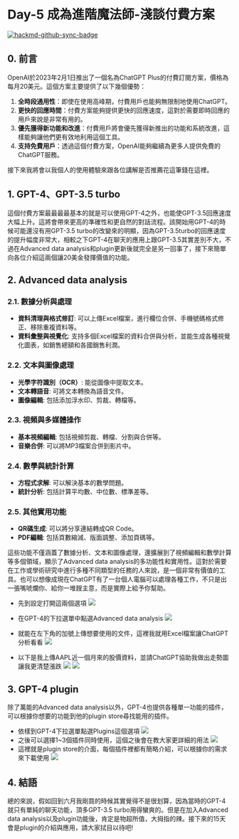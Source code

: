 # Day-5 成為進階魔法師-淺談付費方案

[![hackmd-github-sync-badge](https://hackmd.io/oRcywrIcT5SVx6mgd6-pZg/badge)](https://hackmd.io/oRcywrIcT5SVx6mgd6-pZg)



## 0. 前言
OpenAI於2023年2月1日推出了一個名為ChatGPT Plus的付費訂閱方案，價格為每月20美元。這個方案主要提供了以下幾個優勢：

1.  **全時段通用性**：即使在使用高峰期，付費用戶也能夠無限制地使用ChatGPT。
2.  **更快的回應時間**：付費方案能夠提供更快的回應速度，這對於需要即時回應的用戶來說是非常有用的。
3.  **優先獲得新功能和改進**：付費用戶將會優先獲得新推出的功能和系統改進，這樣能夠讓他們更有效地利用這個工具。
5.  **支持免費用戶**：透過這個付費方案，OpenAI能夠繼續為更多人提供免費的ChatGPT服務。

接下來我將會以我個人的使用體驗來跟各位講解是否推薦花這筆錢在這裡。

## 1. GPT-4、GPT-3.5 turbo
這個付費方案最最最最基本的就是可以使用GPT-4之外，也能使GPT-3.5回應速度大幅上升。這將會帶來更高的準確性和更自然的對話流程。該開始用GPT-4的時候可能還沒有用GPT-3.5 turbo的改變來的明顯，因為GPT-3.5turbo的回應速度的提升幅度非常大，相較之下GPT-4在聊天的應用上跟GPT-3.5其實差別不大，不過在Advanced data analysis和plugin更新後就完全是另一回事了，接下來簡單向各位介紹這兩個讓20美金發揮價值的功能。




## 2. Advanced data analysis

### 2.1. 數據分析與處理

-   **資料清理與格式修訂**: 可以上傳Excel檔案，進行欄位合併、手機號碼格式修正、移除重複資料等。
-   **資料彙整與視覺化**: 支持多個Excel檔案的資料合併與分析，並能生成各種視覺化圖表，如銷售總額和各國銷售利潤。

### 2.2. 文本與圖像處理

-   **光學字符識別（OCR）**: 能從圖像中提取文本。
-   **文本轉語音**: 可將文本轉換為語音文件。
-   **圖像編輯**: 包括添加浮水印、剪裁、轉檔等。

### 2.3. 視頻與多媒體操作

-   **基本視頻編輯**: 包括視頻剪裁、轉檔、分割與合併等。
-   **音樂合併**: 可以將MP3檔案合併到影片中。

### 2.4. 數學與統計計算

-   **方程式求解**: 可以解決基本的數學問題。
-   **統計分析**: 包括計算平均數、中位數、標準差等。

### 2.5. 其他實用功能

-   **QR碼生成**: 可以將分享連結轉成QR Code。
-   **PDF編輯**: 包括頁數縮減、版面調整、添加頁碼等。

這些功能不僅涵蓋了數據分析、文本和圖像處理，還擴展到了視頻編輯和數學計算等多個領域，顯示了Advanced data analysis的多功能性和實用性。這對於需要在工作或學術研究中進行多種不同類型的任務的人來說，是一個非常有價值的工具。也可以想像成現在ChatGPT有了一台個人電腦可以處理各種工作，不只是出一張嘴唬爛你、給你一堆餿主意，而是實際上給予你幫助。

- 先到設定打開這兩個選項
![](https://hackmd.io/_uploads/BkStdvW16.png)

- 在GPT-4的下拉選單中點選Advanced data analysis
![](https://hackmd.io/_uploads/HyjovPWJ6.png)

- 就能在左下角的加號上傳想要使用的文件，這裡我就用Excel檔案讓ChatGPT分析看看
![](https://hackmd.io/_uploads/SkxDfzbah.png)
- 以下是我上傳AAPL近一個月來的股價資料，並請ChatGPT協助我做出走勢圖讓我更清楚漲跌
![](https://hackmd.io/_uploads/BycIrGZp3.png)
![](https://hackmd.io/_uploads/rkhPSMbT2.png)


## 3. GPT-4 plugin
除了萬能的Advanced data analysis以外，GPT-4也提供各種單一功能的插件，可以根據你想要的功能到他的plugin store尋找能用的插件。
- 依樣到GPT-4下拉選單點選Plugins這個選項
![](https://hackmd.io/_uploads/HkObPzWTh.png)
- 之後可以選擇1~3個插件同時使用，這個之後會在教大家更詳細的用法
![](https://hackmd.io/_uploads/HyZ9PfZTn.png)
- 這裡就是plugin store的介面，每個插件裡都有簡略介紹，可以根據你的需求來下載使用
![](https://hackmd.io/_uploads/SJIoPMban.png)


## 4. 結語
總的來說，假如回到六月我剛買的時候其實覺得不是很划算，因為當時的GPT-4就只有單純的聊天功能，頂多GPT-3.5 turbo用得蠻爽的。但是在加入Advanced data analysis以及plugin功能後，肯定是物超所值，大拇指的辣。接下來的15天會是plugin的介紹與應用，請大家拭目以待吧!